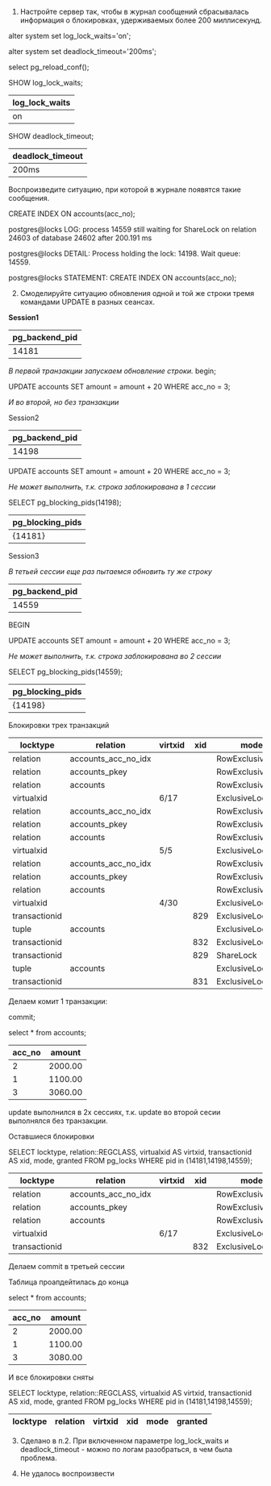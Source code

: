 1. Настройте сервер так, чтобы в журнал сообщений сбрасывалась информация о блокировках, удерживаемых более 200 миллисекунд.

alter system set  log_lock_waits='on';

alter system set deadlock_timeout='200ms';

select pg_reload_conf();

SHOW log_lock_waits;

 log_lock_waits |
----------------|
 on             |

 SHOW deadlock_timeout;

 deadlock_timeout |
------------------|
 200ms            |


Воспроизведите ситуацию, при которой в журнале появятся такие сообщения.

 CREATE INDEX ON accounts(acc_no);

postgres@locks LOG:  process 14559 still waiting for ShareLock on relation 24603 of database 24602 after 200.191 ms

postgres@locks DETAIL:  Process holding the lock: 14198. Wait queue: 14559.

postgres@locks STATEMENT:  CREATE INDEX ON accounts(acc_no);

2. Смоделируйте ситуацию обновления одной и той же строки тремя командами UPDATE в разных сеансах.

**Session1**

 pg_backend_pid |
----------------|
          14181 |

*В первой транзакции запускаем обновление строки.*
begin;

UPDATE accounts SET amount = amount + 20 WHERE acc_no = 3;

*И во второй, но без транзакции*

Session2

 pg_backend_pid |
----------------|
          14198 |

UPDATE accounts SET amount = amount + 20 WHERE acc_no = 3;

*Не может выполнить, т.к. строка заблокирована в 1 сессии*

SELECT pg_blocking_pids(14198);

 pg_blocking_pids |
------------------|
 {14181}          |


Session3

*В тетьей сессии еще раз пытаемся обновить ту же строку*

 pg_backend_pid |
----------------|
          14559 |

 BEGIN

 UPDATE accounts SET amount = amount + 20 WHERE acc_no = 3;

 *Не может выполнить, т.к. строка заблокирована во 2 сессии*

SELECT pg_blocking_pids(14559);

 pg_blocking_pids |
------------------|
 {14198}          |



Блокировки трех транзакций

   locktype    |      relation       | virtxid | xid |       mode       | granted
---------------|---------------------|---------|-----|------------------|---------
 relation      | accounts_acc_no_idx |         |     | RowExclusiveLock | t
 relation      | accounts_pkey       |         |     | RowExclusiveLock | t
 relation      | accounts            |         |     | RowExclusiveLock | t
 virtualxid    |                     | 6/17    |     | ExclusiveLock    | t
 relation      | accounts_acc_no_idx |         |     | RowExclusiveLock | t
 relation      | accounts_pkey       |         |     | RowExclusiveLock | t
 relation      | accounts            |         |     | RowExclusiveLock | t
 virtualxid    |                     | 5/5     |     | ExclusiveLock    | t
 relation      | accounts_acc_no_idx |         |     | RowExclusiveLock | t
 relation      | accounts_pkey       |         |     | RowExclusiveLock | t
 relation      | accounts            |         |     | RowExclusiveLock | t
 virtualxid    |                     | 4/30    |     | ExclusiveLock    | t
 transactionid |                     |         | 829 | ExclusiveLock    | t
 tuple         | accounts            |         |     | ExclusiveLock    | f
 transactionid |                     |         | 832 | ExclusiveLock    | t
 transactionid |                     |         | 829 | ShareLock        | f
 tuple         | accounts            |         |     | ExclusiveLock    | t
 transactionid |                     |         | 831 | ExclusiveLock    | t


Делаем комит 1 транзакции:

commit;

select * from accounts;

 acc_no | amount
--------|---------
      2 | 2000.00
      1 | 1100.00
      3 | 3060.00

update выполнился в 2х сессиях, т.к. update во второй сесии выполнялся без транзакции.

Оставшиеся блокировки

SELECT locktype, relation::REGCLASS, virtualxid AS virtxid, transactionid AS xid, mode, granted FROM pg_locks WHERE pid in (14181,14198,14559);

   locktype    |      relation       | virtxid | xid |       mode       | granted
---------------|---------------------|---------|-----|------------------|---------
 relation      | accounts_acc_no_idx |         |     | RowExclusiveLock | t
 relation      | accounts_pkey       |         |     | RowExclusiveLock | t
 relation      | accounts            |         |     | RowExclusiveLock | t
 virtualxid    |                     | 6/17    |     | ExclusiveLock    | t
 transactionid |                     |         | 832 | ExclusiveLock    |


 Делаем commit в третьей сессии

 Таблица проапдейтилась до конца

 select * from accounts;

 acc_no | amount
--------|---------
      2 | 2000.00
      1 | 1100.00
      3 | 3080.00
И все блокировки сняты

SELECT locktype, relation::REGCLASS, virtualxid AS virtxid, transactionid AS xid, mode, granted FROM pg_locks WHERE pid in (14181,14198,14559);

 locktype | relation | virtxid | xid | mode | granted
----------|----------|---------|-----|------|---------

3. Сделано в п.2. При включенном  параметре   log_lock_waits и deadlock_timeout - можно по логам разобраться, в чем была проблема.

4. Не удалось воспроизвести
